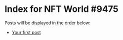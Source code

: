 # Index for NFT World #9475
Posts will be displayed in the order below:

- [Your first post](./001-first.md)

